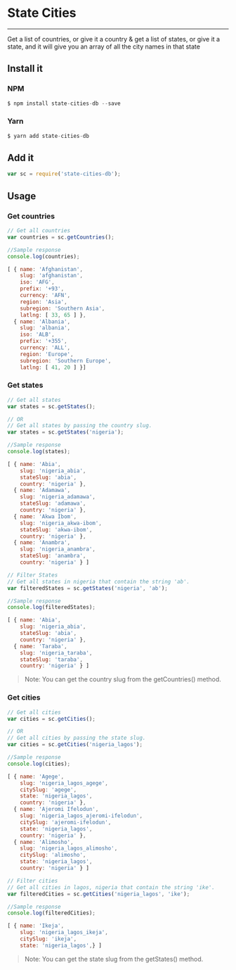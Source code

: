 # State Cities
--------------
Get a list of countries, or give it a country & get a list of states, or give it a state, and it will give you an array of all the city names in that state

## Install it

### NPM
```javascript
$ npm install state-cities-db --save
```

### Yarn
```javascript
$ yarn add state-cities-db
```

## Add it

```javascript
var sc = require('state-cities-db');
```

## Usage

### Get countries

```javascript
// Get all countries
var countries = sc.getCountries();

//Sample response
console.log(countries);

[ { name: 'Afghanistan',
    slug: 'afghanistan',
    iso: 'AFG',
    prefix: '+93',
    currency: 'AFN',
    region: 'Asia',
    subregion: 'Southern Asia',
    latlng: [ 33, 65 ] },
  { name: 'Albania',
    slug: 'albania',
    iso: 'ALB',
    prefix: '+355',
    currency: 'ALL',
    region: 'Europe',
    subregion: 'Southern Europe',
    latlng: [ 41, 20 ] }]
```

### Get states

```javascript
// Get all states
var states = sc.getStates(); 

// OR
// Get all states by passing the country slug.
var states = sc.getStates('nigeria'); 

//Sample response
console.log(states);

[ { name: 'Abia',
    slug: 'nigeria_abia',
    stateSlug: 'abia',
    country: 'nigeria' },
  { name: 'Adamawa',
    slug: 'nigeria_adamawa',
    stateSlug: 'adamawa',
    country: 'nigeria' },
  { name: 'Akwa Ibom',
    slug: 'nigeria_akwa-ibom',
    stateSlug: 'akwa-ibom',
    country: 'nigeria' },
  { name: 'Anambra',
    slug: 'nigeria_anambra',
    stateSlug: 'anambra',
    country: 'nigeria' } ]

// Filter States
// Get all states in nigeria that contain the string 'ab'.
var filteredStates = sc.getStates('nigeria', 'ab');

//Sample response
console.log(filteredStates);

[ { name: 'Abia',
    slug: 'nigeria_abia',
    stateSlug: 'abia',
    country: 'nigeria' },
  { name: 'Taraba',
    slug: 'nigeria_taraba',
    stateSlug: 'taraba',
    country: 'nigeria' } ]
```
> Note: You can get the country slug from the getCountries() method.

### Get cities

```javascript
// Get all cities
var cities = sc.getCities(); 

// OR
// Get all cities by passing the state slug.
var cities = sc.getCities('nigeria_lagos'); 

//Sample response
console.log(cities);

[ { name: 'Agege',
    slug: 'nigeria_lagos_agege',
    citySlug: 'agege',
    state: 'nigeria_lagos',
    country: 'nigeria' },
  { name: 'Ajeromi Ifelodun',
    slug: 'nigeria_lagos_ajeromi-ifelodun',
    citySlug: 'ajeromi-ifelodun',
    state: 'nigeria_lagos',
    country: 'nigeria' },
  { name: 'Alimosho',
    slug: 'nigeria_lagos_alimosho',
    citySlug: 'alimosho',
    state: 'nigeria_lagos',
    country: 'nigeria' } ]

// Filter cities
// Get all cities in lagos, nigeria that contain the string 'ike'.
var filteredCities = sc.getCities('nigeria_lagos', 'ike'); 

//Sample response
console.log(filteredCities);

[ { name: 'Ikeja',
    slug: 'nigeria_lagos_ikeja',
    citySlug: 'ikeja',
    state: 'nigeria_lagos',} ]
```
> Note: You can get the state slug from the getStates() method.
